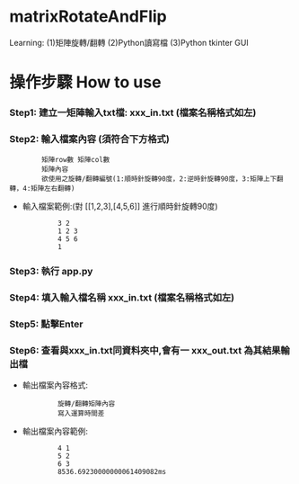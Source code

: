 # matrixRotateAndFlip
Learning: (1)矩陣旋轉/翻轉 (2)Python讀寫檔 (3)Python tkinter GUI

# 操作步驟 How to use
### Step1: 建立一矩陣輸入txt檔: xxx_in.txt (檔案名稱格式如左)
### Step2: 輸入檔案內容 (須符合下方格式)
            矩陣row數 矩陣col數
            矩陣內容
            欲使用之旋轉/翻轉編號(1:順時針旋轉90度，2:逆時針旋轉90度，3:矩陣上下翻轉，4:矩陣左右翻轉)
- 輸入檔案範例:(對 [[1,2,3],[4,5,6]] 進行順時針旋轉90度)
```
            3 2
            1 2 3
            4 5 6
            1
```
### Step3: 執行 app.py
### Step4: 填入輸入檔名稱 xxx_in.txt (檔案名稱格式如左)
### Step5: 點擊Enter
### Step6: 查看與xxx_in.txt同資料夾中,會有一 xxx_out.txt 為其結果輸出檔
- 輸出檔案內容格式:
```
            旋轉/翻轉矩陣內容
            寫入運算時間差
```
- 輸出檔案內容範例:
```
            4 1
            5 2
            6 3
            8536.69230000000061409082ms
```
